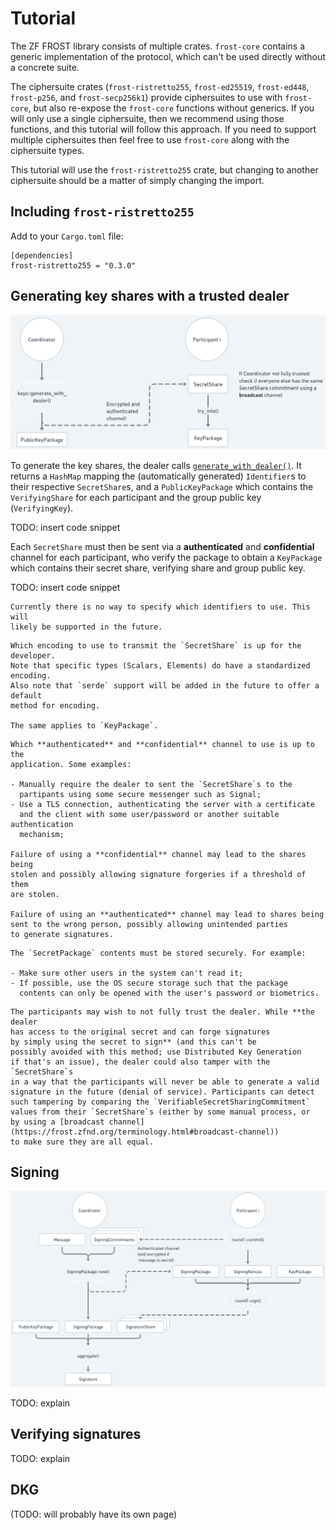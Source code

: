 # Tutorial

The ZF FROST library consists of multiple crates. `frost-core` contains
a generic implementation of the protocol, which can't be used directly
without a concrete suite.

The ciphersuite crates (`frost-ristretto255`, `frost-ed25519`, `frost-ed448`,
`frost-p256`, and `frost-secp256k1`) provide ciphersuites to use with
`frost-core`, but also re-expose the `frost-core` functions without
generics. If you will only use a single ciphersuite, then we recommend
using those functions, and this tutorial will follow this approach.
If you need to support multiple ciphersuites then feel free to use
`frost-core` along with the ciphersuite types.

This tutorial will use the `frost-ristretto255` crate, but changing
to another ciphersuite should be a matter of simply changing the import.

## Including `frost-ristretto255`

Add to your `Cargo.toml` file:

```
[dependencies]
frost-ristretto255 = "0.3.0"
```

## Generating key shares with a trusted dealer

![Diagram of Trusted Dealer Key Generation, illustrating what is explained in the text](tutorial/tkg.png)

To generate the key shares, the dealer calls
[`generate_with_dealer()`](https://docs.rs/frost-ristretto255/latest/frost_ristretto255/keys/fn.generate_with_dealer.html).
It returns a `HashMap` mapping the (automatically generated) `Identifier`s to
their respective `SecretShare`s, and a `PublicKeyPackage` which contains the
`VerifyingShare` for each participant and the group public key (`VerifyingKey`).

TODO: insert code snippet

Each `SecretShare` must then be sent via a **authenticated** and
**confidential** channel for each participant, who verify the
package to obtain a `KeyPackage` which contains their secret share,
verifying share and group public key.

TODO: insert code snippet

```admonish info
Currently there is no way to specify which identifiers to use. This will
likely be supported in the future.
```

```admonish info
Which encoding to use to transmit the `SecretShare` is up for the developer.
Note that specific types (Scalars, Elements) do have a standardized encoding.
Also note that `serde` support will be added in the future to offer a default
method for encoding.

The same applies to `KeyPackage`.
```

```admonish danger
Which **authenticated** and **confidential** channel to use is up to the
application. Some examples:

- Manually require the dealer to sent the `SecretShare`s to the
  partipants using some secure messenger such as Signal;
- Use a TLS connection, authenticating the server with a certificate
  and the client with some user/password or another suitable authentication
  mechanism;

Failure of using a **confidential** channel may lead to the shares being
stolen and possibly allowing signature forgeries if a threshold of them
are stolen.

Failure of using an **authenticated** channel may lead to shares being
sent to the wrong person, possibly allowing unintended parties
to generate signatures.
```

```admonish danger
The `SecretPackage` contents must be stored securely. For example:

- Make sure other users in the system can't read it;
- If possible, use the OS secure storage such that the package
  contents can only be opened with the user's password or biometrics.
```

```admonish warning
The participants may wish to not fully trust the dealer. While **the dealer
has access to the original secret and can forge signatures
by simply using the secret to sign** (and this can't be
possibly avoided with this method; use Distributed Key Generation
if that's an issue), the dealer could also tamper with the `SecretShare`s
in a way that the participants will never be able to generate a valid
signature in the future (denial of service). Participants can detect
such tampering by comparing the `VerifiableSecretSharingCommitment`
values from their `SecretShare`s (either by some manual process, or
by using a [broadcast channel](https://frost.zfnd.org/terminology.html#broadcast-channel))
to make sure they are all equal.
```

## Signing

![Diagram of Signing, illustrating what is explained in the text](tutorial/signing.png)

TODO: explain


## Verifying signatures

TODO: explain

## DKG

(TODO: will probably have its own page)